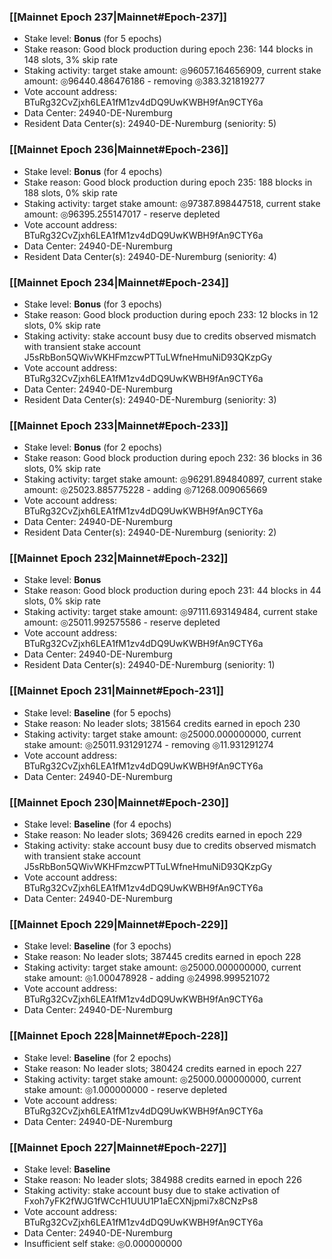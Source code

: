 ### [[Mainnet Epoch 237|Mainnet#Epoch-237]]
* Stake level: **Bonus** (for 5 epochs)
* Stake reason: Good block production during epoch 236: 144 blocks in 148 slots, 3% skip rate
* Staking activity: target stake amount: ◎96057.164656909, current stake amount: ◎96440.486476186 - removing ◎383.321819277
* Vote account address: BTuRg32CvZjxh6LEA1fM1zv4dDQ9UwKWBH9fAn9CTY6a
* Data Center: 24940-DE-Nuremburg
* Resident Data Center(s): 24940-DE-Nuremburg (seniority: 5)
### [[Mainnet Epoch 236|Mainnet#Epoch-236]]
* Stake level: **Bonus** (for 4 epochs)
* Stake reason: Good block production during epoch 235: 188 blocks in 188 slots, 0% skip rate
* Staking activity: target stake amount: ◎97387.898447518, current stake amount: ◎96395.255147017 - reserve depleted
* Vote account address: BTuRg32CvZjxh6LEA1fM1zv4dDQ9UwKWBH9fAn9CTY6a
* Data Center: 24940-DE-Nuremburg
* Resident Data Center(s): 24940-DE-Nuremburg (seniority: 4)
### [[Mainnet Epoch 234|Mainnet#Epoch-234]]
* Stake level: **Bonus** (for 3 epochs)
* Stake reason: Good block production during epoch 233: 12 blocks in 12 slots, 0% skip rate
* Staking activity: stake account busy due to credits observed mismatch with transient stake account J5sRbBon5QWivWKHFmzcwPTTuLWfneHmuNiD93QKzpGy
* Vote account address: BTuRg32CvZjxh6LEA1fM1zv4dDQ9UwKWBH9fAn9CTY6a
* Data Center: 24940-DE-Nuremburg
* Resident Data Center(s): 24940-DE-Nuremburg (seniority: 3)
### [[Mainnet Epoch 233|Mainnet#Epoch-233]]
* Stake level: **Bonus** (for 2 epochs)
* Stake reason: Good block production during epoch 232: 36 blocks in 36 slots, 0% skip rate
* Staking activity: target stake amount: ◎96291.894840897, current stake amount: ◎25023.885775228 - adding ◎71268.009065669
* Vote account address: BTuRg32CvZjxh6LEA1fM1zv4dDQ9UwKWBH9fAn9CTY6a
* Data Center: 24940-DE-Nuremburg
* Resident Data Center(s): 24940-DE-Nuremburg (seniority: 2)
### [[Mainnet Epoch 232|Mainnet#Epoch-232]]
* Stake level: **Bonus**
* Stake reason: Good block production during epoch 231: 44 blocks in 44 slots, 0% skip rate
* Staking activity: target stake amount: ◎97111.693149484, current stake amount: ◎25011.992575586 - reserve depleted
* Vote account address: BTuRg32CvZjxh6LEA1fM1zv4dDQ9UwKWBH9fAn9CTY6a
* Data Center: 24940-DE-Nuremburg
* Resident Data Center(s): 24940-DE-Nuremburg (seniority: 1)
### [[Mainnet Epoch 231|Mainnet#Epoch-231]]
* Stake level: **Baseline** (for 5 epochs)
* Stake reason: No leader slots; 381564 credits earned in epoch 230
* Staking activity: target stake amount: ◎25000.000000000, current stake amount: ◎25011.931291274 - removing ◎11.931291274
* Vote account address: BTuRg32CvZjxh6LEA1fM1zv4dDQ9UwKWBH9fAn9CTY6a
* Data Center: 24940-DE-Nuremburg
### [[Mainnet Epoch 230|Mainnet#Epoch-230]]
* Stake level: **Baseline** (for 4 epochs)
* Stake reason: No leader slots; 369426 credits earned in epoch 229
* Staking activity: stake account busy due to credits observed mismatch with transient stake account J5sRbBon5QWivWKHFmzcwPTTuLWfneHmuNiD93QKzpGy
* Vote account address: BTuRg32CvZjxh6LEA1fM1zv4dDQ9UwKWBH9fAn9CTY6a
* Data Center: 24940-DE-Nuremburg
### [[Mainnet Epoch 229|Mainnet#Epoch-229]]
* Stake level: **Baseline** (for 3 epochs)
* Stake reason: No leader slots; 387445 credits earned in epoch 228
* Staking activity: target stake amount: ◎25000.000000000, current stake amount: ◎1.000478928 - adding ◎24998.999521072
* Vote account address: BTuRg32CvZjxh6LEA1fM1zv4dDQ9UwKWBH9fAn9CTY6a
* Data Center: 24940-DE-Nuremburg
### [[Mainnet Epoch 228|Mainnet#Epoch-228]]
* Stake level: **Baseline** (for 2 epochs)
* Stake reason: No leader slots; 380424 credits earned in epoch 227
* Staking activity: target stake amount: ◎25000.000000000, current stake amount: ◎1.000000000 - reserve depleted
* Vote account address: BTuRg32CvZjxh6LEA1fM1zv4dDQ9UwKWBH9fAn9CTY6a
* Data Center: 24940-DE-Nuremburg
### [[Mainnet Epoch 227|Mainnet#Epoch-227]]
* Stake level: **Baseline**
* Stake reason: No leader slots; 384988 credits earned in epoch 226
* Staking activity: stake account busy due to stake activation of Fxoh7yFK2fWJG1fWCcH1UUU1P1aECXNjpmi7x8CNzPs8
* Vote account address: BTuRg32CvZjxh6LEA1fM1zv4dDQ9UwKWBH9fAn9CTY6a
* Data Center: 24940-DE-Nuremburg
* Insufficient self stake: ◎0.000000000